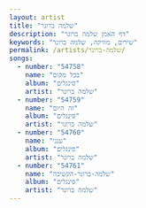 ```yaml
---
layout: artist
title: "שלמה ברונר"
description: "דף האמן שלמה ברונר"
keywords: "שירים, מוזיקה, שלמה ברונר"
permalink: /artists/שלמה-ברונר/
songs:
  - number: "54758"
    name: "בכל מקום"
    album: "סינגלים"
    artist: "שלמה ברונר"
  - number: "54759"
    name: "זה היום"
    album: "סינגלים"
    artist: "שלמה ברונר"
  - number: "54760"
    name: "ענני"
    album: "סינגלים"
    artist: "שלמה ברונר"
  - number: "54761"
    name: "שלמה-ברונר-הקשיבה"
    album: "סינגלים"
    artist: "שלמה ברונר"
---
```

